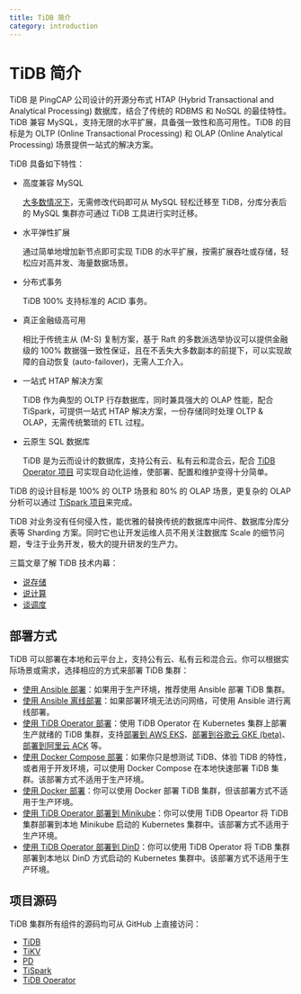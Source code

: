 ```yaml
---
title: TiDB 简介
category: introduction
---
```


# TiDB 简介

TiDB 是 PingCAP 公司设计的开源分布式 HTAP (Hybrid Transactional and Analytical Processing) 数据库，结合了传统的 RDBMS 和 NoSQL 的最佳特性。TiDB 兼容 MySQL，支持无限的水平扩展，具备强一致性和高可用性。TiDB 的目标是为 OLTP (Online Transactional Processing) 和 OLAP (Online Analytical Processing) 场景提供一站式的解决方案。

TiDB 具备如下特性：

- 高度兼容 MySQL

    [大多数情况下](/dev/reference/mysql-compatibility.md)，无需修改代码即可从 MySQL 轻松迁移至 TiDB，分库分表后的 MySQL 集群亦可通过 TiDB 工具进行实时迁移。

- 水平弹性扩展

    通过简单地增加新节点即可实现 TiDB 的水平扩展，按需扩展吞吐或存储，轻松应对高并发、海量数据场景。

- 分布式事务

    TiDB 100% 支持标准的 ACID 事务。

- 真正金融级高可用

    相比于传统主从 (M-S) 复制方案，基于 Raft 的多数派选举协议可以提供金融级的 100% 数据强一致性保证，且在不丢失大多数副本的前提下，可以实现故障的自动恢复 (auto-failover)，无需人工介入。

- 一站式 HTAP 解决方案

    TiDB 作为典型的 OLTP 行存数据库，同时兼具强大的 OLAP 性能，配合 TiSpark，可提供一站式 HTAP 解决方案，一份存储同时处理 OLTP & OLAP，无需传统繁琐的 ETL 过程。

- 云原生 SQL 数据库

    TiDB 是为云而设计的数据库，支持公有云、私有云和混合云，配合 [TiDB Operator 项目](/dev/tidb-in-kubernetes/tidb-operator-overview.md) 可实现自动化运维，使部署、配置和维护变得十分简单。

TiDB 的设计目标是 100% 的 OLTP 场景和 80% 的 OLAP 场景，更复杂的 OLAP 分析可以通过 [TiSpark 项目](/dev/reference/tispark.md)来完成。

TiDB 对业务没有任何侵入性，能优雅的替换传统的数据库中间件、数据库分库分表等 Sharding 方案。同时它也让开发运维人员不用关注数据库 Scale 的细节问题，专注于业务开发，极大的提升研发的生产力。

三篇文章了解 TiDB 技术内幕：

- [说存储](https://pingcap.com/blog-cn/tidb-internal-1/)
- [说计算](https://pingcap.com/blog-cn/tidb-internal-2/)
- [谈调度](https://pingcap.com/blog-cn/tidb-internal-3/)

## 部署方式

TiDB 可以部署在本地和云平台上，支持公有云、私有云和混合云。你可以根据实际场景或需求，选择相应的方式来部署 TiDB 集群：

- [使用 Ansible 部署](/dev/how-to/deploy/orchestrated/ansible.md)：如果用于生产环境，推荐使用 Ansible 部署 TiDB 集群。
- [使用 Ansible 离线部署](/dev/how-to/deploy/orchestrated/offline-ansible.md)：如果部署环境无法访问网络，可使用 Ansible 进行离线部署。
- [使用 TiDB Operator 部署](/dev/tidb-in-kubernetes/deploy/tidb-operator.md)：使用 TiDB Operator 在 Kubernetes 集群上部署生产就绪的 TiDB 集群，支持[部署到 AWS EKS](/dev/tidb-in-kubernetes/deploy/aws-eks.md)、[部署到谷歌云 GKE (beta)](/dev/tidb-in-kubernetes/deploy/gcp-gke.md)、[部署到阿里云 ACK](/dev/tidb-in-kubernetes/deploy/alibaba-cloud.md) 等。
- [使用 Docker Compose 部署](/dev/how-to/get-started/deploy-tidb-from-docker-compose.md)：如果你只是想测试 TiDB、体验 TiDB 的特性，或者用于开发环境，可以使用 Docker Compose 在本地快速部署 TiDB 集群。该部署方式不适用于生产环境。
- [使用 Docker 部署](/dev/how-to/deploy/orchestrated/docker.md)：你可以使用 Docker 部署 TiDB 集群，但该部署方式不适用于生产环境。
- [使用 TiDB Operator 部署到 Minikube](/dev/tidb-in-kubernetes/get-started/deploy-tidb-from-kubernetes-minikube.md)：你可以使用 TiDB Opeartor 将 TiDB 集群部署到本地 Minikube 启动的 Kubernetes 集群中。该部署方式不适用于生产环境。
- [使用 TiDB Operator 部署到 DinD](/dev/tidb-in-kubernetes/get-started/deploy-tidb-from-kubernetes-dind.md)：你可以使用 TiDB Operator 将 TiDB 集群部署到本地以 DinD 方式启动的 Kubernetes 集群中。该部署方式不适用于生产环境。

## 项目源码

TiDB 集群所有组件的源码均可从 GitHub 上直接访问：

- [TiDB](https://github.com/pingcap/tidb)
- [TiKV](https://github.com/tikv/tikv)
- [PD](https://github.com/pingcap/pd)
- [TiSpark](https://github.com/pingcap/tispark)
- [TiDB Operator](https://github.com/pingcap/tidb-operator)
